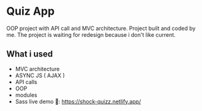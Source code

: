 # Quiz App

OOP project with API call and MVC architecture.
Project built and coded by me.
The project is waiting for redesign because i don't like current.

## What i used
- MVC architecture 
- ASYNC JS ( AJAX )
- API calls 
- OOP
- modules
- Sass
live demo 🔴: https://shock-quizz.netlify.app/
